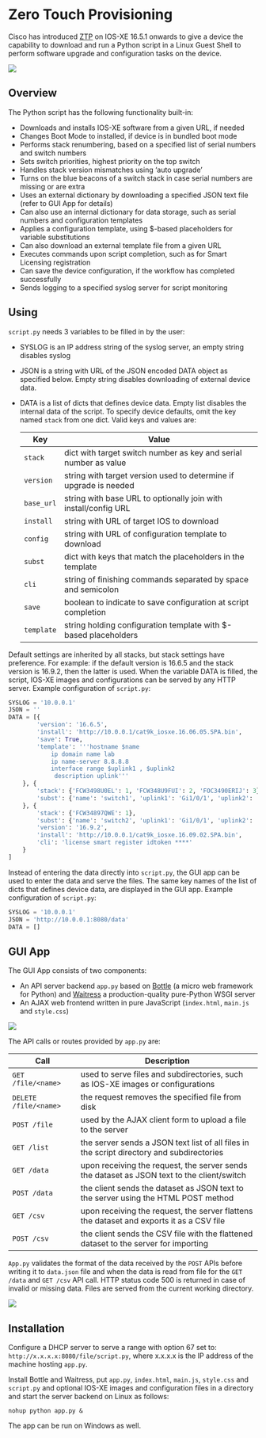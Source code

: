# Zero Touch Provisioning

Cisco has introduced [ZTP](https://www.cisco.com/c/en/us/td/docs/ios-xml/ios/prog/configuration/169/b_169_programmability_cg/zero_touch_provisioning.html) on IOS-XE 16.5.1 onwards to give a device the capability to download and run a Python script in a Linux Guest Shell to perform software upgrade and configuration tasks on the device.

![](media/ztp.png)

## Overview

The Python script has the following functionality built-in:
- Downloads and installs IOS-XE software from a given URL, if needed
- Changes Boot Mode to installed, if device is in bundled boot mode
- Performs stack renumbering, based on a specified list of serial numbers and switch numbers
- Sets switch priorities, highest priority on the top switch
- Handles stack version mismatches using ‘auto upgrade’
- Turns on the blue beacons of a switch stack in case serial numbers are missing or are extra
- Uses an external dictionary by downloading a specified JSON text file (refer to GUI App for details)
- Can also use an internal dictionary for data storage, such as serial numbers and configuration templates
- Applies a configuration template, using $-based placeholders for variable substitutions
- Can also download an external template file from a given URL
- Executes commands upon script completion, such as for Smart Licensing registration
- Can save the device configuration, if the workflow has completed successfully
- Sends logging to a specified syslog server for script monitoring

## Using

`script.py` needs 3 variables to be filled in by the user:
- SYSLOG is an IP address string of the syslog server, an empty string disables syslog
- JSON is a string with URL of the JSON encoded DATA object as specified below. Empty string disables downloading of external device data.
- DATA is a list of dicts that defines device data. Empty list disables the internal data of the script. To specify device defaults, omit the key named `stack` from one dict. Valid keys and values are:

  Key | Value
  --- | ---
  `stack` | dict with target switch number as key and serial number as value
  `version` | string with target version used to determine if upgrade is needed
  `base_url` | string with base URL to optionally join with install/config URL
  `install` | string with URL of target IOS to download
  `config` | string with URL of configuration template to download
  `subst` | dict with keys that match the placeholders in the template
  `cli` | string of finishing commands separated by space and semicolon
  `save` | boolean to indicate to save configuration at script completion
  `template` | string holding configuration template with $-based placeholders

Default settings are inherited by all stacks, but stack settings have preference. For example: if the default version is 16.6.5 and the stack version is 16.9.2, then the latter is used. When the variable DATA is filled, the script, IOS-XE images and configurations can be served by any HTTP server. Example configuration of `script.py`:

```python
SYSLOG = '10.0.0.1'
JSON = ''
DATA = [{
        'version': '16.6.5',
        'install': 'http://10.0.0.1/cat9k_iosxe.16.06.05.SPA.bin',
        'save': True,
        'template': '''hostname $name
            ip domain name lab
            ip name-server 8.8.8.8
            interface range $uplink1 , $uplink2
             description uplink'''
    }, {
        'stack': {'FCW3498U0EL': 1, 'FCW348U9FUI': 2, 'FOC3490ERIJ': 3},
        'subst': {'name': 'switch1', 'uplink1': 'Gi1/0/1', 'uplink2': 'Gi2/0/1'}
    }, {
        'stack': {'FCW34897QWE': 1},
        'subst': {'name': 'switch2', 'uplink1': 'Gi1/0/1', 'uplink2': 'Gi1/0/2'},
        'version': '16.9.2',
        'install': 'http://10.0.0.1/cat9k_iosxe.16.09.02.SPA.bin',
        'cli': 'license smart register idtoken ****'
    }
]
```

Instead of entering the data directly into `script.py`, the GUI app can be used to enter the data and serve the files. The same key names of the list of dicts that defines device data, are displayed in the GUI app. Example configuration of `script.py`:

```python
SYSLOG = '10.0.0.1'
JSON = 'http://10.0.0.1:8080/data'
DATA = []
```

## GUI App

The GUI App consists of two components:
- An API server backend `app.py` based on [Bottle](http://bottlepy.org/) (a micro web framework for Python) and [Waitress](http://waitress.readthedocs.io/) a production-quality pure-Python WSGI server
- An AJAX web frontend written in pure JavaScript (`index.html`, `main.js` and `style.css`)

![](media/api.png)

The API calls or routes provided by `app.py` are:

Call | Description
--- | ---
`GET /file/<name>` | used to serve files and subdirectories, such as IOS-XE images or configurations
`DELETE /file/<name>` | the request removes the specified file from disk
`POST /file` | used by the AJAX client form to upload a file to the server 
`GET /list` | the server sends a JSON text list of all files in the script directory and subdirectories 
`GET /data` | upon receiving the request, the server sends the dataset as JSON text to the client/switch
`POST /data` | the client sends the dataset as JSON text to the server using the HTML POST method
`GET /csv` | upon receiving the request, the server flattens the dataset and exports it as a CSV file
`POST /csv` | the client sends the CSV file with the flattened dataset to the server for importing

`App.py` validates the format of the data received by the `POST` APIs before writing it to `data.json` file and when the data is read from file for the `GET /data` and `GET /csv` API call. HTTP status code 500 is returned in case of invalid or missing data. Files are served from the current working directory.

![](media/gui.png)

## Installation

Configure a DHCP server to serve a range with option 67 set to: `http://x.x.x.x:8080/file/script.py`, where x.x.x.x is the IP address of the machine hosting `app.py`.

Install Bottle and Waitress, put `app.py`, `index.html`, `main.js`, `style.css` and `script.py` and optional IOS-XE images and configuration files in a directory and start the server backend on Linux as follows:

`nohup python app.py &`

The app can be run on Windows as well.